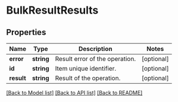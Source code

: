 # BulkResultResults

## Properties
Name | Type | Description | Notes
------------ | ------------- | ------------- | -------------
**error** | **string** | Result error of the operation. | [optional] 
**id** | **string** | Item unique identifier. | [optional] 
**result** | **string** | Result of the operation. | [optional] 

[[Back to Model list]](../../README.md#documentation-for-models) [[Back to API list]](../../README.md#documentation-for-api-endpoints) [[Back to README]](../../README.md)

